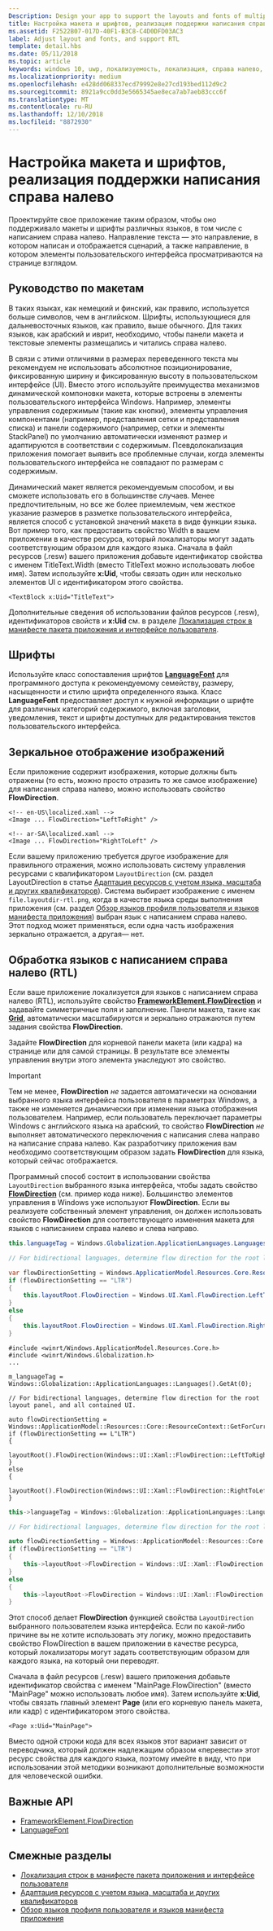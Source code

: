 ```yaml
---
Description: Design your app to support the layouts and fonts of multiple languages, including RTL (right-to-left) flow direction.
title: Настройка макета и шрифтов, реализация поддержки написания справа налево
ms.assetid: F2522B07-017D-40F1-B3C8-C4D0DFD03AC3
label: Adjust layout and fonts, and support RTL
template: detail.hbs
ms.date: 05/11/2018
ms.topic: article
keywords: windows 10, uwp, локализуемость, локализация, справа налево, слева направо
ms.localizationpriority: medium
ms.openlocfilehash: e428dd068337ecd79992e8e27cd193bed112d9c2
ms.sourcegitcommit: 8921a9cc0dd3e5665345ae8eca7ab7aeb83ccc6f
ms.translationtype: MT
ms.contentlocale: ru-RU
ms.lasthandoff: 12/10/2018
ms.locfileid: "8872930"
---
```

# <a name="adjust-layout-and-fonts-and-support-rtl"></a>Настройка макета и шрифтов, реализация поддержки написания справа налево
Проектируйте свое приложение таким образом, чтобы оно поддерживало макеты и шрифты различных языков, в том числе с написанием справа налево. Направление текста — это направление, в котором написан и отображается сценарий, а также направление, в котором элементы пользовательского интерфейса просматриваются на странице взглядом.

## <a name="layout-guidelines"></a>Руководство по макетам
В таких языках, как немецкий и финский, как правило, используется больше символов, чем в английском. Шрифты, использующиеся для дальневосточных языков, как правило, выше обычного. Для таких языков, как арабский и иврит, необходимо, чтобы панели макета и текстовые элементы размещались и читались справа налево.

В связи с этими отличиями в размерах переведенного текста мы рекомендуем не использовать абсолютное позиционирование, фиксированную ширину и фиксированную высоту в пользовательском интерфейсе (UI). Вместо этого используйте преимущества механизмов динамической компоновки макета, которые встроены в элементы пользовательского интерфейса Windows. Например, элементы управления содержимым (такие как кнопки), элементы управления компонентами (например, представления сетки и представления списка) и панели содержимого (например, сетки и элементы StackPanel) по умолчанию автоматически изменяют размер и адаптируются в соответствии с содержимым. Псевдолокализация приложения помогает выявить все проблемные случаи, когда элементы пользовательского интерфейса не совпадают по размерам с содержимым.

Динамический макет является рекомендуемым способом, и вы сможете использовать его в большинстве случаев. Менее предпочтительным, но все же более приемлемым, чем жесткое указание размеров в разметке пользовательского интерфейса, является способ с установкой значений макета в виде функции языка. Вот пример того, как предоставить свойство Width в вашем приложении в качестве ресурса, который локализаторы могут задать соответствующим образом для каждого языка. Сначала в файл ресурсов (.resw) вашего приложения добавьте идентификатор свойства с именем TitleText.Width (вместо TitleText можно использовать любое имя). Затем используйте **x:Uid**, чтобы связать один или несколько элементов UI с идентификатором этого свойства.

```xaml
<TextBlock x:Uid="TitleText">
```

Дополнительные сведения об использовании файлов ресурсов (.resw), идентификаторов свойств и **x:Uid** см. в разделе [Локализация строк в манифесте пакета приложения и интерфейсе пользователя](../../app-resources/localize-strings-ui-manifest.md).

## <a name="fonts"></a>Шрифты
Используйте класс сопоставления шрифтов [**LanguageFont**](/uwp/api/Windows.Globalization.Fonts.LanguageFont?branch=live) для программного доступа к рекомендуемому семейству, размеру, насыщенности и стилю шрифта определенного языка. Класс **LanguageFont** предоставляет доступ к нужной информации о шрифте для различных категорий содержимого, включая заголовки, уведомления, текст и шрифты доступных для редактирования текстов пользовательского интерфейса.

## <a name="mirroring-images"></a>Зеркальное отображение изображений
Если приложение содержит изображения, которые должны быть отражены (то есть, можно просто отразить то же самое изображение) для написания справа налево, можно использовать свойство **FlowDirection**.

```xaml
<!-- en-US\localized.xaml -->
<Image ... FlowDirection="LeftToRight" />

<!-- ar-SA\localized.xaml -->
<Image ... FlowDirection="RightToLeft" />
```

Если вашему приложению требуется другое изображение для правильного отражения, можно использовать систему управления ресурсами с квалификатором `LayoutDirection` (см. раздел LayoutDirection в статье [Адаптация ресурсов с учетом языка, масштаба и других квалификаторов](../../app-resources/tailor-resources-lang-scale-contrast.md#layoutdirection)). Система выбирает изображение с именем `file.layoutdir-rtl.png`, когда в качестве языка среды выполнения приложения (см. раздел [Обзор языков профиля пользователя и языков манифеста приложения](manage-language-and-region.md)) выбран язык с написанием справа налево. Этот подход может применяться, если одна часть изображения зеркально отражается, а другая— нет.

## <a name="handling-right-to-left-rtl-languages"></a>Обработка языков с написанием справа налево (RTL)
Если ваше приложение локализуется для языков с написанием справа налево (RTL), используйте свойство [**FrameworkElement.FlowDirection**](/uwp/api/Windows.UI.Xaml.FrameworkElement.FlowDirection) и задавайте симметричные поля и заполнение. Панели макета, такие как [**Grid**](/uwp/api/Windows.UI.Xaml.Controls.Grid?branch=live), автоматически масштабируются и зеркально отражаются путем задания свойства **FlowDirection**.

Задайте **FlowDirection** для корневой панели макета (или кадра) на странице или для самой страницы. В результате все элементы управления внутри этого элемента унаследуют это свойство.

> [!IMPORTANT]
> Тем не менее, **FlowDirection** *не* задается автоматически на основании выбранного языка интерфейса пользователя в параметрах Windows, а также не изменяется динамически при изменении языка отображения пользователем. Например, если пользователь переключает параметры Windows с английского языка на арабский, то свойство **FlowDirection** *не* выполняет автоматического переключения с написания слева направо на написание справа налево. Как разработчику приложения вам необходимо соответствующим образом задать **FlowDirection** для языка, который сейчас отображается.

Программный способ состоит в использовании свойства `LayoutDirection` выбранного языка интерфейса, чтобы задать свойство [**FlowDirection**](/uwp/api/Windows.UI.Xaml.FrameworkElement.FlowDirection) (см. пример кода ниже). Большинство элементов управления в Windows уже используют **FlowDirection**. Если вы реализуете собственный элемент управления, он должен использовать свойство **FlowDirection** для соответствующего изменения макета для языков с написанием справа налево и слева направо.

```csharp    
this.languageTag = Windows.Globalization.ApplicationLanguages.Languages[0];

// For bidirectional languages, determine flow direction for the root layout panel, and all contained UI.

var flowDirectionSetting = Windows.ApplicationModel.Resources.Core.ResourceContext.GetForCurrentView().QualifierValues["LayoutDirection"];
if (flowDirectionSetting == "LTR")
{
    this.layoutRoot.FlowDirection = Windows.UI.Xaml.FlowDirection.LeftToRight;
}
else
{
    this.layoutRoot.FlowDirection = Windows.UI.Xaml.FlowDirection.RightToLeft;
}
```

```cppwinrt
#include <winrt/Windows.ApplicationModel.Resources.Core.h>
#include <winrt/Windows.Globalization.h>
...

m_languageTag = Windows::Globalization::ApplicationLanguages::Languages().GetAt(0);

// For bidirectional languages, determine flow direction for the root layout panel, and all contained UI.

auto flowDirectionSetting = Windows::ApplicationModel::Resources::Core::ResourceContext::GetForCurrentView().QualifierValues().Lookup(L"LayoutDirection");
if (flowDirectionSetting == L"LTR")
{
    layoutRoot().FlowDirection(Windows::UI::Xaml::FlowDirection::LeftToRight);
}
else
{
    layoutRoot().FlowDirection(Windows::UI::Xaml::FlowDirection::RightToLeft);
}
```

```cpp
this->languageTag = Windows::Globalization::ApplicationLanguages::Languages->GetAt(0);

// For bidirectional languages, determine flow direction for the root layout panel, and all contained UI.

auto flowDirectionSetting = Windows::ApplicationModel::Resources::Core::ResourceContext::GetForCurrentView()->QualifierValues->Lookup("LayoutDirection");
if (flowDirectionSetting == "LTR")
{
    this->layoutRoot->FlowDirection = Windows::UI::Xaml::FlowDirection::LeftToRight;
}
else
{
    this->layoutRoot->FlowDirection = Windows::UI::Xaml::FlowDirection::RightToLeft;
}
```

Этот способ делает **FlowDirection** функцией свойства `LayoutDirection` выбранного пользователем языка интерфейса. Если по какой-либо причине вы не хотите использовать эту логику, можно предоставить свойство FlowDirection в вашем приложении в качестве ресурса, который локализаторы могут задать соответствующим образом для каждого языка, на который они переводят.

Сначала в файл ресурсов (.resw) вашего приложения добавьте идентификатор свойства с именем "MainPage.FlowDirection" (вместо "MainPage" можно использовать любое имя). Затем используйте **x:Uid**, чтобы связать главный элемент **Page** (или его корневую панель макета, или кадр) с идентификатором этого свойства.

```xaml
<Page x:Uid="MainPage">
```

Вместо одной строки кода для всех языков этот вариант зависит от переводчика, который должен надлежащим образом «перевести» этот ресурс свойства для каждого языка, поэтому имейте в виду, что при использовании этой методики возникают дополнительные возможности для человеческой ошибки.

## <a name="important-apis"></a>Важные API
* [FrameworkElement.FlowDirection](/uwp/api/Windows.UI.Xaml.FrameworkElement.FlowDirection)
* [LanguageFont](/uwp/api/Windows.Globalization.Fonts.LanguageFont?branch=live)

## <a name="related-topics"></a>Смежные разделы
* [Локализация строк в манифесте пакета приложения и интерфейсе пользователя](../../app-resources/localize-strings-ui-manifest.md)
* [Адаптация ресурсов с учетом языка, масштаба и других квалификаторов](../../app-resources/tailor-resources-lang-scale-contrast.md)
* [Обзор языков профиля пользователя и языков манифеста приложения](manage-language-and-region.md)